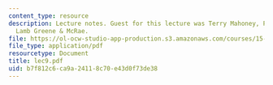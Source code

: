 ```yaml
---
content_type: resource
description: Lecture notes. Guest for this lecture was Terry Mahoney, Partner, Leboeuf
  Lamb Greene & McRae.
file: https://ol-ocw-studio-app-production.s3.amazonaws.com/courses/15-617-the-law-of-corporate-finance-and-financial-markets-spring-2004/b7f812c6ca9a24118c70e43d0f73de38_lec9.pdf
file_type: application/pdf
resourcetype: Document
title: lec9.pdf
uid: b7f812c6-ca9a-2411-8c70-e43d0f73de38
---
```

